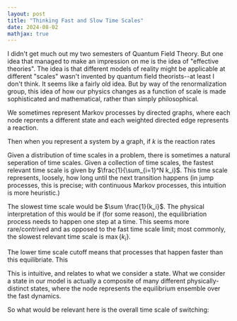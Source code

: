 ```yaml
---
layout: post
title: "Thinking Fast and Slow Time Scales"
date: 2024-08-02
mathjax: true
---
```


I didn't get much out my two semesters of Quantum Field Theory. But one idea that managed to make an impression on me is the idea of "effective theories". The idea is that different models of reality might be applicable at different "scales" wasn't invented by quantum field theorists--at least I don't think. It seems like a fairly old idea. But by way of the renormalization group, this idea of how our physics changes as a function of scale is made sophisticated and mathematical, rather than simply philosophical.

We sometimes represent Markov processes by directed graphs, where each node reprents a different state and each weighted directed edge represents a reaction.

Then when you represent a system by a graph, if $k$ is the reaction rates

Given a distribution of time scales in a problem, there is sometimes a natural seperation of time scales. Given a collection of time scales, the fastest relevant time scale is given by $\frac{1}{\sum_{i=1}^N k_i}$. This time scale represents, loosely, how long until the next transition happens (in jump processes, this is precise; with continuous Markov processes, this intuition is more heuristic.)

The slowest time scale would be $\sum \frac{1}{k_i}$. The physical interpretation of this would be if (for some reason), the equilibriation process needs to happen one step at a time. This seems more rare/contrived and as opposed to the fast time scale limit; most commonly, the slowest relevant time scale is $\max\{k_i\}$.

The lower time scale cutoff means that processes that happen faster than this equilibriate. This 

This is intuitive, and relates to what we consider a state. What we consider a state in our model is actually a composite of many different physically-distinct states, where the node represents the equilibrium ensemble over the fast dynamics.

So what would be relevant here is the overall time scale of switching: